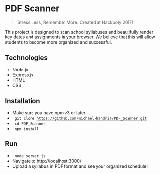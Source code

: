 # PDF Scanner
> Stress Less, Remember More. Created at Hackpoly 2017!

This project is designed to scan school syllabuses and beautifully render key dates and assignments in your browser. We believe that this will allow students to become more organized and successful.

## Technologies
- Node.js
- Express.js
- HTML
- CSS

## Installation
- Make sure you have npm v3 or later
- <code> git clone https://github.com/michael-handria/PDF_Scanner.git </code>
- <code> cd PDF_Scanner </code>
- <code> npm install </code>

## Run
- <code> node server.js </code>
- Navigate to http://localhost:3000/
- Upload a syllabus in PDF format and see your organized schedule!
